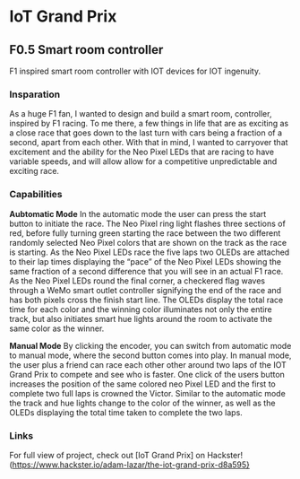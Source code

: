 # IoT Grand Prix
## F0.5 Smart room controller 
F1 inspired smart room controller with IOT devices for IOT ingenuity.

### Insparation
As a huge F1 fan, I wanted to design and build a smart room, controller, inspired by F1 racing. To me there, a few things in life that are as exciting as a close race that goes down to the last turn with cars being a fraction of a second, apart from each other. With that in mind, I wanted to carryover that excitement and the ability for the Neo Pixel LEDs that are racing to have variable speeds, and will allow allow for a competitive unpredictable and exciting race.

### Capabilities
**Aubtomatic Mode** In the automatic mode the user can press the start button to initiate the race. The Neo Pixel ring light flashes three sections of red, before fully turning green starting the race between the two different randomly selected Neo Pixel colors that are shown on the track as the race is starting. As the Neo Pixel LEDs race the five laps two OLEDs are attached to their lap times displaying the “pace” of the Neo Pixel LEDs showing the same fraction of a second difference that you will see in an actual F1 race. As the Neo Pixel LEDs round the final corner, a checkered flag waves through a WeMo smart outlet controller signifying the end of the race and has both pixels cross the finish start line. The OLEDs display the total race time for each color and the winning color illuminates not only the entire track, but also initiates smart hue lights around the room to activate the same color as the winner.

**Manual Mode** By clicking the encoder, you can switch from automatic mode to manual mode, where the second button comes into play. In manual mode, the user plus a friend can race each other other around two laps of the IOT Grand Prix to compete and see who is faster. One click of the users button increases the position of the same colored neo Pixel LED and the first to complete two full laps is crowned the Victor. Similar to the automatic mode the track and hue lights change to the color of the winner, as well as the OLEDs displaying the total time taken to complete the two laps.

### Links 
For full view of project, check out [IoT Grand Prix] on Hackster!(https://www.hackster.io/adam-lazar/the-iot-grand-prix-d8a595}
